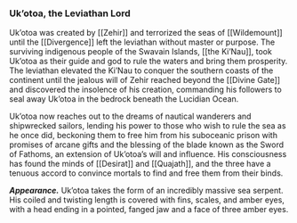 ### Uk’otoa, the Leviathan Lord

Uk’otoa was created by [[Zehir]] and terrorized the seas of [[Wildemount]] until the [[Divergence]] left the leviathan without master or purpose. The surviving indigenous people of the Swavain Islands, [[the Ki’Nau]], took Uk’otoa as their guide and god to rule the waters and bring them prosperity. The leviathan elevated the Ki’Nau to conquer the southern coasts of the continent until the jealous will of Zehir reached beyond the [[Divine Gate]] and discovered the insolence of his creation, commanding his followers to seal away Uk’otoa in the bedrock beneath the Lucidian Ocean.

Uk’otoa now reaches out to the dreams of nautical wanderers and shipwrecked sailors, lending his power to those who wish to rule the sea as he once did, beckoning them to free him from his suboceanic prison with promises of arcane gifts and the blessing of the blade known as the Sword of Fathoms, an extension of Uk’otoa’s will and influence. His consciousness has found the minds of [[Desirat]] and [[Quajath]], and the three have a tenuous accord to convince mortals to find and free them from their binds.

**_Appearance._** Uk’otoa takes the form of an incredibly massive sea serpent. His coiled and twisting length is covered with fins, scales, and amber eyes, with a head ending in a pointed, fanged jaw and a face of three amber eyes.